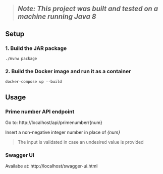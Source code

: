 
> ## _**Note:** This project was built and tested on a machine running Java 8_

## Setup

### 1. Build the JAR package
`./mvnw package`

### 2. Build the Docker image and run it as a container
`docker-compose up --build`

## Usage

### Prime number API endpoint
Go to: http://localhost/api/primenumber/{num}

Insert a non-negative integer number in place of _{num}_

> The input is validated in case an undesired value is provided

### Swagger UI
Availabe at: http://localhost/swagger-ui.html
